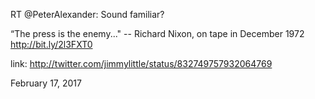 RT @PeterAlexander: Sound familiar?

“The press is the enemy..." -- Richard Nixon, on tape in December 1972 http://bit.ly/2l3FXT0 

link: http://twitter.com/jimmylittle/status/832749757932064769 

February 17, 2017